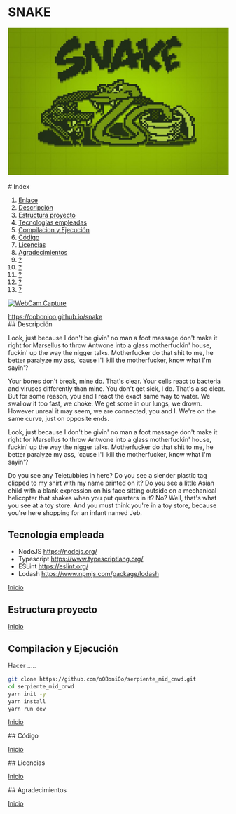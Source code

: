 # SNAKE

<p align='center'><img src="./imgs/snake_logo.jpg" alt= "ini"></p>
<div id='id0'/>
# Index

1. [Enlace](#id111)
2. [Descripción](#id2)
3. [Estructura proyecto](#id3)
4. [Tecnologías empleadas](#id4)
5. [Compilacion y Ejecución](#id5)
6. [Código](#id6)
7. [Licencias](#id7)
8. [Agradecimientos](#id8)
9. [?](#id9)
10. [?](#id10)
11. [?](#id11)
12. [?](#id12)
13. [?](#id13)

[![WebCam Capture](https://img.youtube.com/vi/OYXPH796qXE/0.jpg)](https://www.youtube.com/embed/OYXPH796qXE?start=127)

<div id='id111'/>
<a href='https://oobonioo.github.io/snake'>https://oobonioo.github.io/snake</a>

<div id='id1'/>
## Descripción

<!-- start slipsum code -->

<p>Look, just because I don't be givin' no man a foot massage don't make it right for Marsellus to throw Antwone into a glass motherfuckin' house, fuckin' up the way the nigger talks. Motherfucker do that shit to me, he better paralyze my ass, 'cause I'll kill the motherfucker, know what I'm sayin'? </p>

<p>Your bones don't break, mine do. That's clear. Your cells react to bacteria and viruses differently than mine. You don't get sick, I do. That's also clear. But for some reason, you and I react the exact same way to water. We swallow it too fast, we choke. We get some in our lungs, we drown. However unreal it may seem, we are connected, you and I. We're on the same curve, just on opposite ends. </p>

<p>Look, just because I don't be givin' no man a foot massage don't make it right for Marsellus to throw Antwone into a glass motherfuckin' house, fuckin' up the way the nigger talks. Motherfucker do that shit to me, he better paralyze my ass, 'cause I'll kill the motherfucker, know what I'm sayin'? </p>

<p>Do you see any Teletubbies in here? Do you see a slender plastic tag clipped to my shirt with my name printed on it? Do you see a little Asian child with a blank expression on his face sitting outside on a mechanical helicopter that shakes when you put quarters in it? No? Well, that's what you see at a toy store. And you must think you're in a toy store, because you're here shopping for an infant named Jeb. </p>

<!-- end slipsum code -->
<div id='id2'/>

## Tecnología empleada

- NodeJS https://nodejs.org/
- Typescript https://www.typescriptlang.org/
- ESLint https://eslint.org/
- Lodash https://www.npmjs.com/package/lodash

[Inicio](#id0)

<div id='id3'/>

## Estructura proyecto

[Inicio](#id0)

<div id='id4'/>

## Compilacion y Ejecución

Hacer .....

```sh
git clone https://github.com/oOBoniOo/serpiente_mid_cnwd.git
cd serpiente_mid_cnwd
yarn init -y
yarn install
yarn run dev
```

[Inicio](#id0)

<div id='id5'/>
## Código

[Inicio](#id0)

<div id='id6'/>
## Licencias

[Inicio](#id0)

<div id='id7'/>
## Agradecimientos

[Inicio](#id0)

